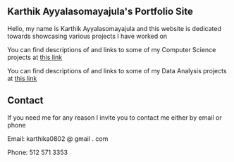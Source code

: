 ## Karthik Ayyalasomayajula's Portfolio Site

Hello, my name is Karthik Ayyalasomayajula and this website is dedicated towards showcasing various projects I have worked on

You can find descriptions of and links to some of my Computer Science projects at [this link](Computer%20Science%20Projects.html)

You can find descriptions of and links to some of my Data Analysis projects at [this link](Data%20Analytics.md)


## Contact

If you need me for any reason I invite you to contact me either by email or phone

Email: karthika0802 @ gmail . com

Phone: 512 571 3353
